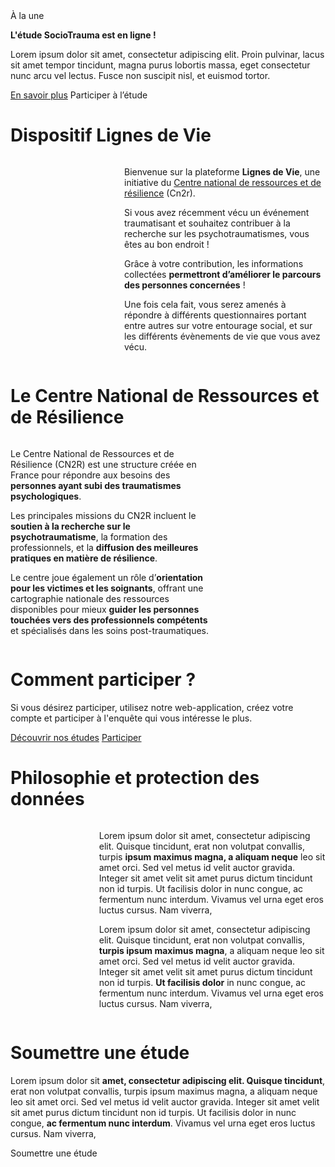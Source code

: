 <div class="banner">
    <div class="title">À la une</div>
    <div class="intro">
        <p><b>L'étude SocioTrauma est en ligne !</b>
        <p>Lorem ipsum dolor sit amet, consectetur adipiscing elit. Proin pulvinar, lacus sit amet tempor tincidunt, magna purus lobortis massa, eget consectetur nunc arcu vel lectus. Fusce non suscipit nisl, et euismod tortor.
        <div class="buttons">
            <a href="etudes#etude-1-sociotrauma">En savoir plus</a>
            <a>Participer à l’étude</a>
        </div>
    </div>
</div>

# Dispositif Lignes de Vie

<div class="columns">
    <img src="{{ ASSET static/misc/support.webp }}" style="flex: 1;" alt="" />
    <div style="flex: 2;">
        <p>Bienvenue sur la plateforme <b>Lignes de Vie</b>, une initiative du <a href="https://cn2r.fr/" target="_blank">Centre national de ressources et de résilience</a> (Cn2r).
        <p>Si vous avez récemment vécu un événement traumatisant et souhaitez contribuer à la recherche sur les psychotraumatismes, vous êtes au bon endroit !
        <p>Grâce à votre contribution, les informations collectées <b>permettront d’améliorer le parcours des personnes concernées</b> !
        <p>Une fois cela fait, vous serez amenés à répondre à différents questionnaires portant entre autres sur votre entourage social, et sur les différents évènements de vie que vous avez vécu.
    </div>
</div>

# Le Centre National de Ressources et de Résilience

<div class="columns">
    <div style="flex: 2;">
        <p>Le Centre National de Ressources et de Résilience (CN2R) est une structure créée en France pour répondre aux besoins des <b>personnes ayant subi des traumatismes psychologiques</b>.
        <p>Les principales missions du CN2R incluent le <b>soutien à la recherche sur le psychotraumatisme</b>, la formation des professionnels, et la <b>diffusion des meilleures pratiques en matière de résilience</b>.
        <p>Le centre joue également un rôle d’<b>orientation pour les victimes et les soignants</b>, offrant une cartographie nationale des ressources disponibles pour mieux <b>guider les personnes touchées vers des professionnels compétents</b> et spécialisés dans les soins post-traumatiques.
    </div>
    <img src="{{ ASSET static/misc/reunion.webp }}" style="flex: 1;" alt="" />
</div>

# Comment participer ?

Si vous désirez participer, utilisez notre web-application, créez votre compte et participer à l'enquête qui vous intéresse le plus.

<div class="buttons">
    <a href="/etudes">Découvrir nos études</a>
    <a href="https://beta.goupile.fr/ldv/" target="_blank">Participer</a>
</div>

# Philosophie et protection des données

<div class="columns">
    <img src="{{ ASSET static/misc/computer.webp }}" style="flex: 1;" alt="" />
    <div style="flex: 3;">
        <p>Lorem ipsum dolor sit amet, consectetur adipiscing elit. Quisque tincidunt, erat non volutpat convallis, turpis <b>ipsum maximus magna, a aliquam neque</b> leo sit amet orci. Sed vel metus id velit auctor gravida. Integer sit amet velit sit amet purus dictum tincidunt non id turpis. Ut facilisis dolor in nunc congue, ac fermentum nunc interdum. Vivamus vel urna eget eros luctus cursus. Nam viverra,
        <p>Lorem ipsum dolor sit amet, consectetur adipiscing elit. Quisque tincidunt, erat non volutpat convallis, <b>turpis ipsum maximus magna</b>, a aliquam neque leo sit amet orci. Sed vel metus id velit auctor gravida. Integer sit amet velit sit amet purus dictum tincidunt non id turpis. <b>Ut facilisis dolor</b> in nunc congue, ac fermentum nunc interdum. Vivamus vel urna eget eros luctus cursus. Nam viverra,
    </div>
</div>

# Soumettre une étude

Lorem ipsum dolor sit **amet, consectetur adipiscing elit. Quisque tincidunt**, erat non volutpat convallis, turpis ipsum maximus magna, a aliquam neque leo sit amet orci. Sed vel metus id velit auctor gravida. Integer sit amet velit sit amet purus dictum tincidunt non id turpis. Ut facilisis dolor in nunc congue, **ac fermentum nunc interdum**. Vivamus vel urna eget eros luctus cursus. Nam viverra,

<div class="buttons">
    <a>Soumettre une étude</a>
</div>
